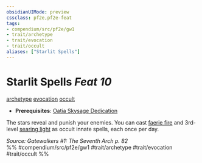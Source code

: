 ```yaml
---
obsidianUIMode: preview
cssclass: pf2e,pf2e-feat
tags:
- compendium/src/pf2e/gw1
- trait/archetype
- trait/evocation
- trait/occult
aliases: ["Starlit Spells"]
---
```

# Starlit Spells  *Feat 10*  
[archetype](archetype.md "Archetype Feat Trait")  [evocation](evocation.md "Evocation School Trait")  [occult](occult.md "Occult Tradition Trait")  

- **Prerequisites**: [Oatia Skysage Dedication](oatia-skysage-dedication-gw1.md)

The stars reveal and punish your enemies. You can cast [faerie fire](faerie-fire.md) and 3rd-level [searing light](searing-light.md) as occult innate spells, each once per day.

*Source: Gatewalkers #1: The Seventh Arch p. 82*  
%% #compendium/src/pf2e/gw1 #trait/archetype #trait/evocation #trait/occult %%